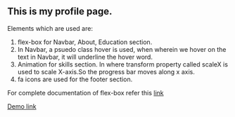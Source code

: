## This is my profile page.

Elements which are used are:

1. flex-box for Navbar, About, Education section.
2. In Navbar, a psuedo class hover is used, when wherein we hover on the text in Navbar, it will underline the hover word.
3. Animation for skills section. In where transform property called scaleX is used to scale X-axis.So the progress bar moves along x axis.
4. fa icons are used for the footer section.

For complete documentation of flex-box refer this [link](https://css-tricks.com/snippets/css/a-guide-to-flexbox/)

[Demo link](https://panditaditi07.github.io/Profile_Page/)
